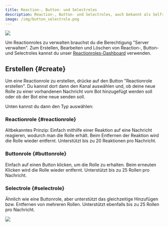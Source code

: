 ```yaml
---
title: Reaction-, Button- und Selectroles
description: Reaction-, Button- und Selectroles, auch bekannt als Selfroles, erlauben Nutzern, sich Rollen selbst zuzuweisen.
image: /img/button_selectrole.png
---
```


![](/img/de_add_reactionrole.png)

Um Reactionroles zu verwalten brauchst du die Berechtigung "Server verwalten".
Zum Erstellen, Bearbeiten und Löschen von Reaction-, Button- und Selectroles kannst du unser [Reactionroles-Dashboard](https://tomatenkuchen.com/dashboard/reactionroles) verwenden.

## Erstellen {#create}

Um eine Reactionrole zu erstellen, drücke auf den Button "Reactionrole erstellen".
Du kannst dort dann den Kanal auswählen und, ob deine neue Rolle zu einer vorhandenen Nachricht vom Bot hinzugefügt werden soll oder ob der Bot eine neue senden soll.

Unten kannst du dann den Typ auswählen:

### Reactionrole {#reactionrole}

Altbekanntes Prinzip: Einfach mithilfe einer Reaktion auf eine Nachricht reagieren, wodurch man die Rolle erhält.
Beim Entfernen der Reaktion wird die Rolle wieder entfernt.
Unterstützt bis zu 20 Reaktionen pro Nachricht.

### Buttonrole {#buttonrole}

Einfach auf einen Button klicken, um die Rolle zu erhalten. Beim erneuten Klicken wird die Rolle wieder entfernt.
Unterstützt bis zu 25 Rollen pro Nachricht.

### Selectrole {#selectrole}

Ähnlich wie eine Buttonrole, aber unterstützt das gleichzeitige Hinzufügen bzw. Entfernen von mehreren Rollen.
Unterstützt ebenfalls bis zu 25 Rollen pro Nachricht.

![](/img/button_selectrole.png)
